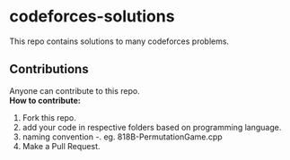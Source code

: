 # codeforces-solutions
This repo contains solutions to many codeforces problems.

## Contributions

Anyone can contribute to this repo.
<br>
<b>How to contribute:</b>
1. Fork this repo.
2. add your code in respective folders based on programming language.
3. naming convention <problem code>-<problem name>.<extension> eg. 818B-PermutationGame.cpp
4. Make a Pull Request.
